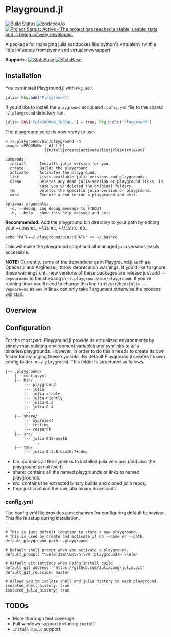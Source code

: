 # Playground.jl

[![Build Status](https://travis-ci.org/rofinn/Playground.jl.svg)](https://travis-ci.org/rofinn/Playground.jl)
[![codecov.io](http://codecov.io/github/rofinn/Playground.jl/coverage.svg)](http://codecov.io/github/rofinn/Playground.jl)
[![Project Status: Active - The project has reached a stable, usable state and is being actively developed.](http://www.repostatus.org/badges/latest/active.svg)](http://www.repostatus.org/#active)

A package for managing julia sandboxes like python's virtualenv (with a little influence from pyenv and virtualenvwrapper)

**Supports**:
[![StatsBase](http://pkg.julialang.org/badges/Playground_0.5.svg)](http://pkg.julialang.org/?pkg=Playground&ver=0.5)
[![StatsBase](http://pkg.julialang.org/badges/Playground_0.6.svg)](http://pkg.julialang.org/?pkg=Playground&ver=0.6)

## Installation

You can install Playground.jl with `Pkg.add`.

```julia
julia> Pkg.add("Playground")
```

If you'd like to install the `playground` script and `config.yml` file to the shared
`~/.playground` directory run:

```julia
julia> ENV["PLAYGROUND_INSTALL"] = true; Pkg.build("Playground")
```

The playground script is now ready to use.
```shell
> ~/.playground/bin/playground -h
usage: <PROGRAM> [-d] [-h]
                 {install|create|activate|list|clean|rm|exec}

commands:
  install      Installs julia version for you.
  create       Builds the playground
  activate     Activates the playground.
  list         Lists available julia versions and playgrounds
  clean        Deletes any dead julia-version or playground links, in
               case you've deleted the original folders.
  rm           Deletes the specifid julia-version or playground.
  exec         Execute a cmd inside a playground and exit.

optional arguments:
  -d, --debug  Log debug message to STDOUT
  -h, --help   show this help message and exit
```

**Recommended:** Add the playground bin directory to your path
by editing your ~/.bashrc, ~/.zshrc, ~/.tcshrc, etc.
```shell
echo "PATH=~/.playground/bin/:$PATH" >> ~/.bashrc
```
This will make the playground script and all managed julia versions easily accessible.

**NOTE:** Currently, some of the dependencies in Playground.jl such as Options.jl and ArgParse.jl throw deprecation warnings. If you'd like to ignore these warnings until new versions of these packages are release just add `--depwarn=no` to the shebang in `~/.playground/bin/playground`. If you're running linux you'll need to change this line to `#!/usr/bin/julia --depwarn=no` as `env` in linux can only take 1 argument otherwise the process will stall.

## Overview

## Configuration ##
For the most part, Playground.jl provide its virtualized environments by simply manipulating environment variables and symlinks to julia binaries/playgrounds. However, in order to do this it needs to create its own folder for managing these symlinks. By default Playground.jl creates its own config folder in `~/.playground`. This folder is structured as follows.
```
|-- .playground/
    |-- config.yml
    |-- bin/
        |-- playground
        |-- julia
        |-- julia-stable
        |-- julia-nightly
        |-- julia-0.3
        |-- julia-0.4
        ...
    |-- share/
        |-- myproject
        |-- testing
        |-- research
    |-- src/
        |-- julia-038-osx10
            ...
    |-- tmp/
        |-- julia-0.3.8-osx10.7+.dmg
```

* bin: contains all the symlinks to installed julia versions (and also the playground script itself)
* share: contains all the named playgrounds or links to named playgrounds.
* src: contains the extracted binary builds and cloned julia repos.
* tmp: just contains the raw julia binary downloads


### config.yml ###
The config.yml file provides a mechanism for configuring default behaviour. This file is setup during installation.
```
---
# This is just default location to store a new playground.
# This is used by create and activate if no --name or --path.
default_playground_path: .playground

# Default shell prompt when you activate a playground.
default_prompt: "\\e[0;35m\\u@\\h:\\W (playground)> \\e[m"

# Default git settings when using install build
default_git_address: "https://github.com/JuliaLang/julia.git"
default_git_revision: master

# Allows you to isolate shell and julia history to each playground.
isolated_shell_history: true
isolated_julia_history: true
```


## TODOs ##
* More thorough test coverage
* Full windows support including `install`
* `install build` support.
